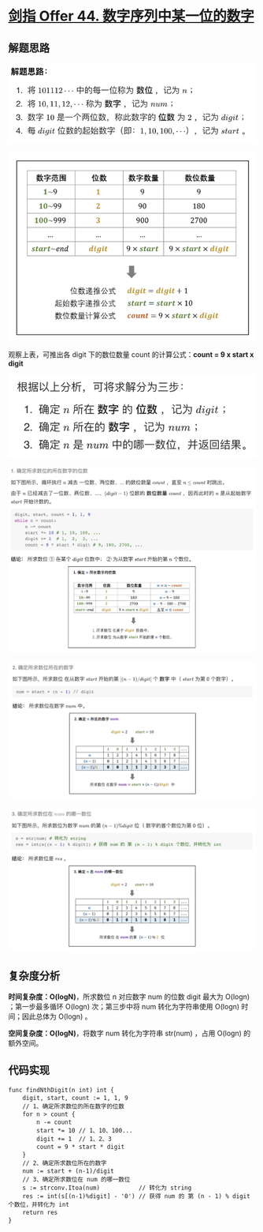 # [剑指 Offer 44. 数字序列中某一位的数字](https://leetcode-cn.com/problems/shu-zi-xu-lie-zhong-mou-yi-wei-de-shu-zi-lcof/)

## 解题思路

![AFFB96BD-76F8-4B65-8ABB-197C8EEAD668](images/AFFB96BD-76F8-4B65-8ABB-197C8EEAD668.png)

![1132523C-B187-4008-9DDD-CBFDE96AF6AA](images/1132523C-B187-4008-9DDD-CBFDE96AF6AA.png)

观察上表，可推出各 digit 下的数位数量 count 的计算公式：**count = 9 x start x digit**

![35D621AB-1529-43ED-8D56-A548069CD944](images/35D621AB-1529-43ED-8D56-A548069CD944.png)

![9972C78A-5DCF-4FC8-AC53-99178B2C06AE](images/9972C78A-5DCF-4FC8-AC53-99178B2C06AE.png)

![6D2F7C02-38A4-4420-93EA-FA662CE79571](images/6D2F7C02-38A4-4420-93EA-FA662CE79571.png)

![E73DFB61-68DC-442D-80F6-A139B53D193D](images/E73DFB61-68DC-442D-80F6-A139B53D193D.png)

## 复杂度分析

**时间复杂度：O(logN)**，所求数位 n 对应数字 num 的位数 digit 最大为 O(logn) ；第一步最多循环 O(logn) 次；第三步中将 num 转化为字符串使用 O(logn) 时间；因此总体为 O(logn) 。

**空间复杂度：O(logN)**，将数字 num 转化为字符串 str(num) ，占用 O(log⁡n) 的额外空间。 

## 代码实现

```golang
func findNthDigit(n int) int {
	digit, start, count := 1, 1, 9
	// 1、确定所求数位的所在数字的位数
	for n > count {
		n -= count
		start *= 10 // 1、10、100...
		digit += 1  // 1、2、3
		count = 9 * start * digit
	}
	// 2、确定所求数位所在的数字
	num := start + (n-1)/digit
	// 3、确定所求数位在 num 的哪一数位
	s := strconv.Itoa(num)           // 转化为 string
	res := int(s[(n-1)%digit] - '0') // 获得 num 的 第 (n - 1) % digit 个数位，并转化为 int
	return res
}
```